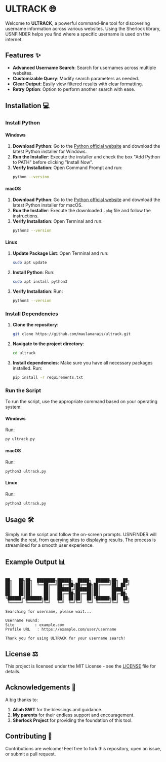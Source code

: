 # ULTRACK 🌐

Welcome to **ULTRACK**, a powerful command-line tool for discovering username information across various websites. Using the Sherlock library, USNFINDER helps you find where a specific username is used on the internet.

## Features ✨

- **Advanced Username Search**: Search for usernames across multiple websites.
- **Customizable Query**: Modify search parameters as needed.
- **Clear Output**: Easily view filtered results with clear formatting.
- **Retry Option**: Option to perform another search with ease.

## Installation 💻

### Install Python

#### Windows

1. **Download Python**: Go to the [Python official website](https://www.python.org/downloads/) and download the latest Python installer for Windows.
2. **Run the Installer**: Execute the installer and check the box "Add Python to PATH" before clicking "Install Now".
3. **Verify Installation**: Open Command Prompt and run:
   ```bash
   python --version
   ```

#### macOS

1. **Download Python**: Go to the [Python official website](https://www.python.org/downloads/) and download the latest Python installer for macOS.
2. **Run the Installer**: Execute the downloaded `.pkg` file and follow the instructions.
3. **Verify Installation**: Open Terminal and run:
   ```bash
   python3 --version
   ```

#### Linux

1. **Update Package List**: Open Terminal and run:
   ```bash
   sudo apt update
   ```
2. **Install Python**: Run:
   ```bash
   sudo apt install python3
   ```
3. **Verify Installation**: Run:
   ```bash
   python3 --version
   ```

### Install Dependencies

1. **Clone the repository**:
   ```bash
   git clone https://github.com/maulananais/ultrack.git
   ```

2. **Navigate to the project directory**:
   ```bash
   cd ultrack
   ```

3. **Install dependencies**:
   Make sure you have all necessary packages installed. Run:
   ```bash
   pip install -r requirements.txt
   ```

### Run the Script

To run the script, use the appropriate command based on your operating system:

#### Windows

Run:
   ```bash
   py ultrack.py
   ```

#### macOS

Run:
   ```bash
   python3 ultrack.py
   ```

#### Linux

Run:
   ```bash
   python3 ultrack.py
   ```

## Usage 🛠️

Simply run the script and follow the on-screen prompts. USNFINDER will handle the rest, from querying sites to displaying results. The process is streamlined for a smooth user experience.

## Example Output 📊

```
                                                      
██╗   ██╗██╗  ████████╗██████╗  █████╗  ██████╗██╗  ██╗
██║   ██║██║  ╚══██╔══╝██╔══██╗██╔══██╗██╔════╝██║ ██╔╝
██║   ██║██║     ██║   ██████╔╝███████║██║     █████╔╝ 
██║   ██║██║     ██║   ██╔══██╗██╔══██║██║     ██╔═██╗ 
╚██████╔╝███████╗██║   ██║  ██║██║  ██║╚██████╗██║  ██╗
 ╚═════╝ ╚══════╝╚═╝   ╚═╝  ╚═╝╚═╝  ╚═╝ ╚═════╝╚═╝  ╚═╝

Searching for username, please wait...

Username Found:
Site         : example.com
Profile URL   : https://example.com/user/username

Thank you for using ULTRACK for your username search!
```

## License ⚖️

This project is licensed under the MIT License - see the [LICENSE](LICENSE) file for details.

## Acknowledgements 🙏

A big thanks to:
1. **Allah SWT** for the blessings and guidance.
2. **My parents** for their endless support and encouragement.
3. **Sherlock Project** for providing the foundation of this tool.

## Contributing 👥

Contributions are welcome! Feel free to fork this repository, open an issue, or submit a pull request.
